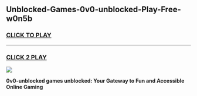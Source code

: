 
## Unblocked-Games-0v0-unblocked-Play-Free-w0n5b
<h3>
<a href="https://premium76.site?title=0v0-unblocked&ref=21A">CLICK TO PLAY</a></h3>
<hr>

<h3>
<a href="https://premium76.site?title=0v0-unblocked&ref=21A">CLICK 2 PLAY</a>
  
</h3>

<a href="https://premium76.site?title=0v0-unblocked&ref=21A"><img src="https://clearcache.store/games.png"></a>


**0v0-unblocked games unblocked: Your Gateway to Fun and Accessible Online Gaming**
